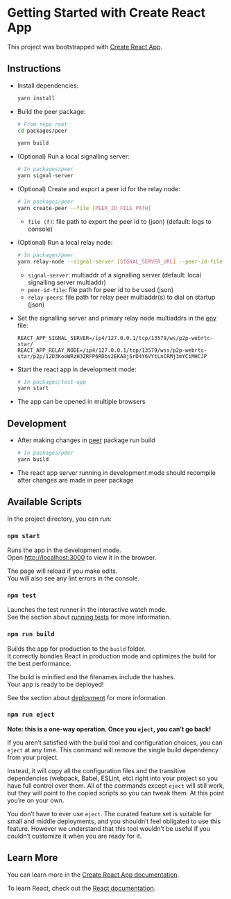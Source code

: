 # Getting Started with Create React App

This project was bootstrapped with [Create React App](https://github.com/facebook/create-react-app).

## Instructions

* Install dependencies:

  ```bash
  yarn install
  ```

* Build the peer package:

  ```bash
  # From repo root
  cd packages/peer

  yarn build
  ```

* (Optional) Run a local signalling server:

  ```bash
  # In packages/peer
  yarn signal-server
  ```

* (Optional) Create and export a peer id for the relay node:

  ```bash
  # In packages/peer
  yarn create-peer --file [PEER_ID_FILE_PATH]
  ```

  * `file (f)`: file path to export the peer id to (json) (default: logs to console)

* (Optional) Run a local relay node:

  ```bash
  # In packages/peer
  yarn relay-node --signal-server [SIGNAL_SERVER_URL] --peer-id-file [PEER_ID_FILE_PATH] --relay-peers [RELAY_PEERS_FILE_PATH]
  ```

  * `signal-server`: multiaddr of a signalling server (default: local signalling server multiaddr)
  * `peer-id-file`: file path for peer id to be used (json)
  * `relay-peers`: file path for relay peer multiaddr(s) to dial on startup (json)

* Set the signalling server and primary relay node multiaddrs in the [env](./.env) file:

  ```
  REACT_APP_SIGNAL_SERVER=/ip4/127.0.0.1/tcp/13579/ws/p2p-webrtc-star/
  REACT_APP_RELAY_NODE=/ip4/127.0.0.1/tcp/13579/wss/p2p-webrtc-star/p2p/12D3KooWRzH3ZRFP6RDbs2EKA8jSrD4Y6VYtLnCRMj3mYCiMHCJP
  ```

* Start the react app in development mode:

  ```bash
  # In packages/test-app
  yarn start
  ```

* The app can be opened in multiple browsers

## Development

* After making changes in [peer](../peer/) package run build

  ```bash
  # In packages/peer
  yarn build
  ```

* The react app server running in development mode should recompile after changes are made in peer package

## Available Scripts

In the project directory, you can run:

### `npm start`

Runs the app in the development mode.\
Open [http://localhost:3000](http://localhost:3000) to view it in the browser.

The page will reload if you make edits.\
You will also see any lint errors in the console.

### `npm test`

Launches the test runner in the interactive watch mode.\
See the section about [running tests](https://facebook.github.io/create-react-app/docs/running-tests) for more information.

### `npm run build`

Builds the app for production to the `build` folder.\
It correctly bundles React in production mode and optimizes the build for the best performance.

The build is minified and the filenames include the hashes.\
Your app is ready to be deployed!

See the section about [deployment](https://facebook.github.io/create-react-app/docs/deployment) for more information.

### `npm run eject`

**Note: this is a one-way operation. Once you `eject`, you can’t go back!**

If you aren’t satisfied with the build tool and configuration choices, you can `eject` at any time. This command will remove the single build dependency from your project.

Instead, it will copy all the configuration files and the transitive dependencies (webpack, Babel, ESLint, etc) right into your project so you have full control over them. All of the commands except `eject` will still work, but they will point to the copied scripts so you can tweak them. At this point you’re on your own.

You don’t have to ever use `eject`. The curated feature set is suitable for small and middle deployments, and you shouldn’t feel obligated to use this feature. However we understand that this tool wouldn’t be useful if you couldn’t customize it when you are ready for it.

## Learn More

You can learn more in the [Create React App documentation](https://facebook.github.io/create-react-app/docs/getting-started).

To learn React, check out the [React documentation](https://reactjs.org/).
